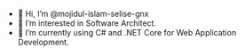 - 👋 Hi, I’m @mojidul-islam-selise-gnx
- 👀 I’m interested in Software Architect.
- 🌱 I’m currently using C# and .NET Core for Web Application Development.
